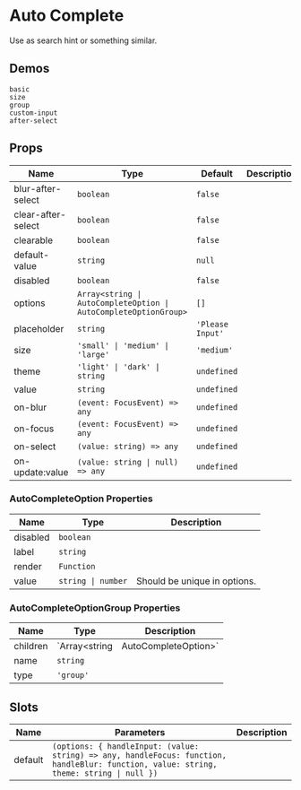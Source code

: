 # Auto Complete
Use as search hint or something similar.
## Demos
```demo
basic
size
group
custom-input
after-select
```

## Props
|Name|Type|Default|Description|
|-|-|-|-|
|blur-after-select|`boolean`|`false`||
|clear-after-select|`boolean`|`false`||
|clearable|`boolean`|`false`||
|default-value|`string`|`null`||
|disabled|`boolean`|`false`||
|options|`Array<string \| AutoCompleteOption \| AutoCompleteOptionGroup>`|`[]`||
|placeholder|`string`|`'Please Input'`||
|size|`'small' \| 'medium' \| 'large'`|`'medium'`||
|theme|`'light' \| 'dark' \| string`|`undefined`||
|value|`string`|`undefined`||
|on-blur|`(event: FocusEvent) => any`|`undefined`||
|on-focus|`(event: FocusEvent) => any`|`undefined`||
|on-select|`(value: string) => any`|`undefined`||
|on-update:value|`(value: string \| null) => any`|`undefined`||

### AutoCompleteOption Properties
|Name|Type|Description|
|-|-|-|
|disabled|`boolean`||
|label|`string`||
|render|`Function`||
|value|`string \| number`|Should be unique in options.|

### AutoCompleteOptionGroup Properties
|Name|Type|Description|
|-|-|-|
|children|`Array<string | AutoCompleteOption>`||
|name|`string`||
|type|`'group'`||

## Slots
|Name|Parameters|Description|
|-|-|-|
|default|`(options: { handleInput: (value: string) => any, handleFocus: function, handleBlur: function, value: string, theme: string \| null })`||
